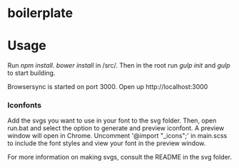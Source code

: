 boilerplate
===========

# Usage
Run _npm install_. _bower install_ in /src/. Then in the root run _gulp init_ and _gulp_ to start building.

Browsersync is started on port 3000. Open up http://localhost:3000


### Iconfonts
Add the svgs you want to use in your font to the svg folder. Then, open run.bat and select the option to generate and preview iconfont.  A preview window will open in Chrome.  Uncomment '@import "_icons";' in main.scss to include the font styles and view your font in the preview window.

For more information on making svgs, consult the README in the svg folder.

